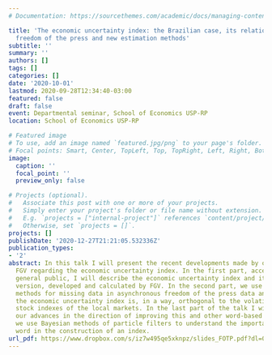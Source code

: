 ```yaml
---
# Documentation: https://sourcethemes.com/academic/docs/managing-content/

title: 'The economic uncertainty index: the Brazilian case, its relations with the
  freedom of the press and new estimation methods'
subtitle: ''
summary: ''
authors: []
tags: []
categories: []
date: '2020-10-01'
lastmod: 2020-09-28T12:34:40-03:00
featured: false
draft: false
event: Departmental seminar, School of Economics USP-RP
location: School of Economics USP-RP

# Featured image
# To use, add an image named `featured.jpg/png` to your page's folder.
# Focal points: Smart, Center, TopLeft, Top, TopRight, Left, Right, BottomLeft, Bottom, BottomRight.
image:
  caption: ''
  focal_point: ''
  preview_only: false

# Projects (optional).
#   Associate this post with one or more of your projects.
#   Simply enter your project's folder or file name without extension.
#   E.g. `projects = ["internal-project"]` references `content/project/deep-learning/index.md`.
#   Otherwise, set `projects = []`.
projects: []
publishDate: '2020-12-27T21:21:05.532336Z'
publication_types:
- '2'
abstract: In this talk I will present the recent developments made by our group at
  FGV regarding the economic uncertainty index. In the first part, accessible to the
  general public, I will describe the economic uncertainty index and its Brazilian
  version, developed and calculated by FGV. In the second part, we use Bayesian inference
  methods for missing data in asynchronous freedom of the press data and show that
  the economic uncertainty index is, in a way, orthogonal to the volatility of the
  stock indexes of the local markets. In the last part of the talk I will present
  our advances in the direction of improving this and other word-based indexes, where
  we use Bayesian methods of particle filters to understand the importance of each
  word in the construction of an index.
url_pdf: https://www.dropbox.com/s/iz7w495qe5xknpz/slides_FOTP.pdf?dl=0
---
```

